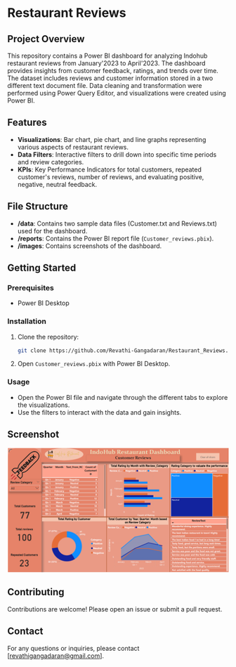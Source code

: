# Restaurant Reviews

## Project Overview
This repository contains a Power BI dashboard for analyzing Indohub restaurant reviews from January'2023 to April'2023. The dashboard provides insights from customer feedback, ratings, and trends over time. The dataset includes reviews and customer information stored in a two different text document file. Data cleaning and transformation were performed using Power Query Editor, and visualizations were created using Power BI. 

## Features
- **Visualizations**: Bar chart, pie chart, and line graphs representing various aspects of restaurant reviews.
- **Data Filters**: Interactive filters to drill down into specific time periods and review categories.
- **KPIs**: Key Performance Indicators for total customers, repeated customer's reviews, number of reviews, and evaluating positive, negative, neutral feedback.

## File Structure
- **/data**: Contains two sample data files (Customer.txt and Reviews.txt) used for the dashboard.
- **/reports**: Contains the Power BI report file (`Customer_reviews.pbix`).
- **/images**: Contains screenshots of the dashboard.

## Getting Started
### Prerequisites
- Power BI Desktop

### Installation
1. Clone the repository:
    ```bash
    git clone https://github.com/Revathi-Gangadaran/Restaurant_Reviews.git
    ```
2. Open `Customer_reviews.pbix` with Power BI Desktop.

### Usage
- Open the Power BI file and navigate through the different tabs to explore the visualizations.
- Use the filters to interact with the data and gain insights.

## Screenshot
![Dashboard Overview](images/dashboard.png)

## Contributing
Contributions are welcome! Please open an issue or submit a pull request.

## Contact
For any questions or inquiries, please contact [revathigangadaran@gmail.com].

